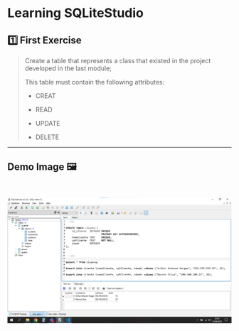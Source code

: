 # Learning SQLiteStudio

## 1️⃣ First Exercise

> Create a table that represents a class that existed in the project developed in the last module;
>
> This table must contain the following attributes:
>
> - CREAT
>
> - READ
> 
> - UPDATE
>
> - DELETE

---

## Demo Image 🖼

<br>

![Exercise_01](./Class_01/Class_01.png)